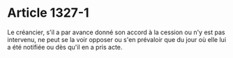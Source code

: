 # Article 1327-1

<p>Le créancier, s'il a par avance donné son accord à la cession ou n'y est pas intervenu, ne peut se la voir opposer ou s'en prévaloir que du jour où elle lui a été notifiée ou dès qu'il en a pris acte.</p>